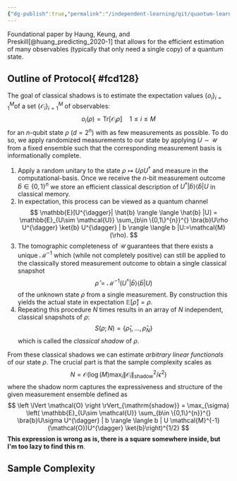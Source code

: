 ```yaml
---
{"dg-publish":true,"permalink":"/independent-learning/qit/quantum-learning-theory/classical-shadows/","created":"2025-01-10T20:43:08.796-07:00","updated":"2025-03-14T20:47:03.258-06:00"}
---
```


Foundational paper by Haung, Keung, and Preskill[@huang_predicting_2020-1] that allows for the efficient estimation of many observables (typically that only need a single copy) of a quantum state. 

## Outline of Protocol{ #fcd128}

The goal of classical shadows is to estimate the expectation values $\{o_{i}\}_{i=1}^{M}$of a set $\{\mathcal{O}_{i}\}_{i=1}^{M}$ of observables:
$$
o_{i}(\rho)=\mathrm{Tr}\left[ \mathcal{O}_{i}\rho \right] \quad 1\le i\le M
$$
for an $n$-qubit state $\rho$ ($d=2^{n}$) with as few measurements as possible. To do so, we apply randomized measurements to our state by applying $U\sim \mathcal{U}$ from a fixed ensemble such that the corresponding measurement basis is informationally complete.

1. Apply a random unitary to the state $\rho \mapsto U \rho U^{\dagger}$ and measure in the computational-basis. Once we receive the $n$-bit measurement outcome $\hat{b}\in \{0,1\}^{n}$ we store an efficient classical description of $U^{\dagger}| \hat{b} \rangle \langle \hat{b} |U$ in classical memory.
2. In expectation, this process can be viewed as a quantum channel
	$$
	\mathbb{E}[U^{\dagger}| \hat{b} \rangle \langle \hat{b} |U] = \mathbb{E}_{U\sim \mathcal{U}} \sum_{b\in \{0,1\}^{n}}^{} \bra{b}U\rho U^{\dagger} \ket{b} U^{\dagger} | b \rangle \langle b |U:=\mathcal{M}(\rho).
	$$
3. The tomographic completeness of $\mathcal{U}$ guarantees that there exists a unique $\mathcal{M}^{-1}$ which (while not completely positive) can still be applied to the classically stored measurement outcome to obtain a single classical snapshot
	$$
	\hat{\rho}=\mathcal{M}^{-1}(U^{\dagger}| \hat{b} \rangle \langle \hat{b} | U)
	$$
	of the unknown state $\rho$ from a single measurement. By construction this yields the actual state in expectation $\mathbb{E}[\hat{\rho}]=\rho$.
4. Repeating this procedure $N$ times results in an array of $N$ independent, classical snapshots of $\rho$:
	$$
	S(\rho;N) = \{\hat{\rho}_{1},\ldots, \hat{\rho}_{N}\}
	$$
	which is called the *classical shadow* of $\rho$.

From these classical shadows we can estimate *arbitrary linear functionals* of our state $\rho$. The crucial part is that the sample complexity scales as
$$
N = \mathcal{O} \left( \log(M) \max_{i} \left \lVert \mathcal{O}_{i} \right \rVert_{\mathrm{shadow}}^{2} / \epsilon^{2} \right)
$$
where the shadow norm captures the expressiveness and structure of the given measurement ensemble defined as
$$
\left \lVert \mathcal{O} \right \rVert_{\mathrm{shadow}} = \max_{\sigma} \left( \mathbb{E}_{U\sim \mathcal{U}} \sum_{b\in \{0,1\}^{n}}^{} \bra{b}U\sigma U^{\dagger} | b \rangle \langle b | U \mathcal{M}^{-1}(\mathcal{O})U^{\dagger} \ket{b}\right)^{1/2}
$$
**This expression is wrong as is, there is a square somewhere inside, but I'm too lazy to find this rn**.

## Sample Complexity